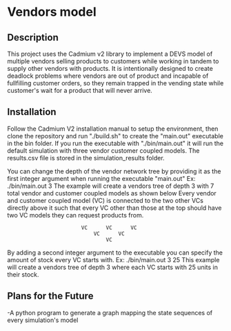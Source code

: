# Vendors model

## Description
This project uses the Cadmium v2 library to implement a DEVS model of multiple vendors selling products to customers while working in tandem to supply other vendors with products. It is intentionally designed to create deadlock problems where vendors are out of product and incapable of fullfilling customer orders, so they remain trapped in the vending state while customer's wait for a product that will never arrive.

## Installation
Follow the Cadmium V2 installation manual to setup the environment, then clone the repository and run "./build.sh" to create the "main.out" executable in the bin folder. 
If you run the executable with "./bin/main.out" it will run the default simulation with three vendor customer coupled models.
The results.csv file is stored in the simulation_results folder.

You can change the depth of the vendor network tree by providing it as the first integer argument when running the executable "main.out"
Ex: ./bin/main.out 3
The example will create a vendors tree of depth 3 with 7 total vendor and customer coupled models as shown below
Every vendor and customer coupled model (VC) is connected to the two other VCs directly above it such that every VC other than those at the top should have two VC models they can request products from.

                            VC      VC      VC
                                VC      VC
                                    VC

By adding a second integer argument to the executable you can specify the amount of stock every VC starts with.
Ex: ./bin/main.out 3 25
This example will create a vendors tree of depth 3 where each VC starts with 25 units in their stock.

## Plans for the Future
-A python program to generate a graph mapping the state sequences of every simulation's model
